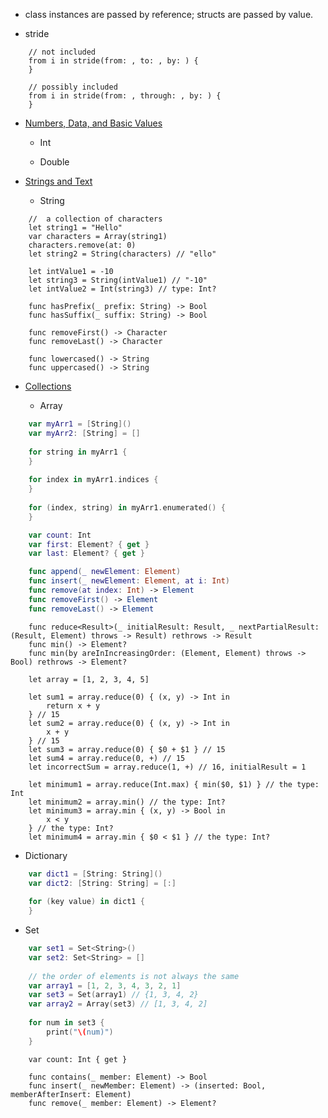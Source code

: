 * class instances are passed by reference; structs are passed by value. 

* stride

```
    // not included
    from i in stride(from: , to: , by: ) {
    }
    
    // possibly included
    from i in stride(from: , through: , by: ) {
    }
```

* [Numbers, Data, and Basic Values](https://developer.apple.com/documentation/foundation/numbers_data_and_basic_values)

  * Int

  * Double

* [Strings and Text](https://developer.apple.com/documentation/foundation/strings_and_text)

  * String

```
    //  a collection of characters
    let string1 = "Hello"
    var characters = Array(string1)
    characters.remove(at: 0)
    let string2 = String(characters) // "ello"

    let intValue1 = -10
    let string3 = String(intValue1) // "-10"
    let intValue2 = Int(string3) // type: Int?
```

```
    func hasPrefix(_ prefix: String) -> Bool
    func hasSuffix(_ suffix: String) -> Bool

    func removeFirst() -> Character
    func removeLast() -> Character
    
    func lowercased() -> String
    func uppercased() -> String
```

* [Collections](https://developer.apple.com/documentation/foundation/collections)

  * Array

```swift
    var myArr1 = [String]()
    var myArr2: [String] = []
    
    for string in myArr1 {
    }
    
    for index in myArr1.indices {
    }
    
    for (index, string) in myArr1.enumerated() {
    }
```

```swift
    var count: Int
    var first: Element? { get }
    var last: Element? { get }

    func append(_ newElement: Element)
    func insert(_ newElement: Element, at i: Int)
    func remove(at index: Int) -> Element
    func removeFirst() -> Element
    func removeLast() -> Element
```

```
    func reduce<Result>(_ initialResult: Result, _ nextPartialResult: (Result, Element) throws -> Result) rethrows -> Result
    func min() -> Element?
    func min(by areInIncreasingOrder: (Element, Element) throws -> Bool) rethrows -> Element?
    
    let array = [1, 2, 3, 4, 5]

    let sum1 = array.reduce(0) { (x, y) -> Int in
        return x + y
    } // 15
    let sum2 = array.reduce(0) { (x, y) -> Int in
        x + y
    } // 15
    let sum3 = array.reduce(0) { $0 + $1 } // 15
    let sum4 = array.reduce(0, +) // 15
    let incorrectSum = array.reduce(1, +) // 16, initialResult = 1

    let minimum1 = array.reduce(Int.max) { min($0, $1) } // the type: Int
    let minimum2 = array.min() // the type: Int?
    let minimum3 = array.min { (x, y) -> Bool in
        x < y
    } // the type: Int?
    let minimum4 = array.min { $0 < $1 } // the type: Int?
```

  * Dictionary

```swift
    var dict1 = [String: String]()
    var dict2: [String: String] = [:]
    
    for (key value) in dict1 {
    }
```

  * Set

```swift
    var set1 = Set<String>()
    var set2: Set<String> = []
    
    // the order of elements is not always the same
    var array1 = [1, 2, 3, 4, 3, 2, 1]
    var set3 = Set(array1) // {1, 3, 4, 2}
    var array2 = Array(set3) // [1, 3, 4, 2]
    
    for num in set3 {
        print("\(num)")
    }
```

```
    var count: Int { get }
    
    func contains(_ member: Element) -> Bool
    func insert(_ newMember: Element) -> (inserted: Bool, memberAfterInsert: Element)
    func remove(_ member: Element) -> Element?
```

